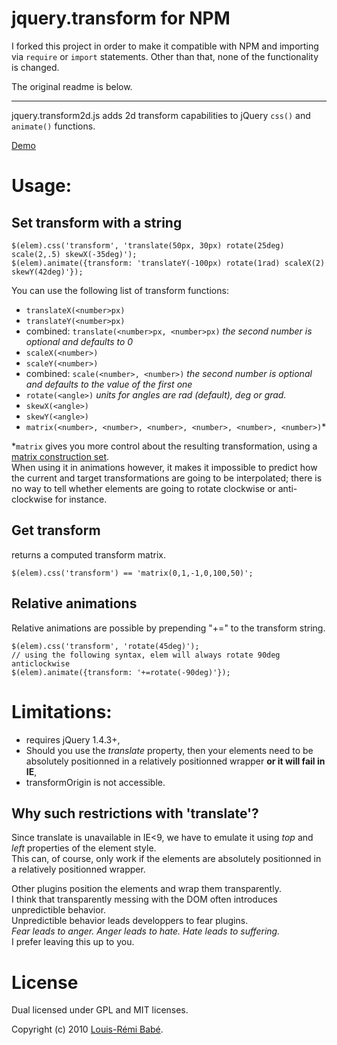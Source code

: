 # jquery.transform for NPM

I forked this project in order to make it compatible with NPM and importing via `require` or `import` statements. Other than that, none of the functionality is changed.

The original readme is below.

---

jquery.transform2d.js adds 2d transform capabilities to jQuery `css()` and `animate()` functions.

[Demo](http://louisremi.github.com/jquery.transform.js/index.html)

Usage:
======

Set transform with a string
---------------------------

    $(elem).css('transform', 'translate(50px, 30px) rotate(25deg) scale(2,.5) skewX(-35deg)');
    $(elem).animate({transform: 'translateY(-100px) rotate(1rad) scaleX(2) skewY(42deg)'});

You can use the following list of transform functions:  
- `translateX(<number>px)`  
- `translateY(<number>px)`  
- combined: `translate(<number>px, <number>px)` *the second number is optional and defaults to 0*  
- `scaleX(<number>)`  
- `scaleY(<number>)`  
- combined: `scale(<number>, <number>)` *the second number is optional and defaults to the value of the first one*  
- `rotate(<angle>)` *units for angles are *rad* (default), *deg* or *grad*.*  
- `skewX(<angle>)`  
- `skewY(<angle>)`  
- `matrix(<number>, <number>, <number>, <number>, <number>, <number>)`*

*`matrix` gives you more control about the resulting transformation, using a [matrix construction set](http://www.useragentman.com/matrix/).  
When using it in animations however, it makes it impossible to predict how the current and target transformations are going to be interpolated; there is no way to tell whether elements are going to rotate clockwise or anti-clockwise for instance.

Get transform
-------------

returns a computed transform matrix.

    $(elem).css('transform') == 'matrix(0,1,-1,0,100,50)';

Relative animations
-------------------

Relative animations are possible by prepending "+=" to the transform string.

    $(elem).css('transform', 'rotate(45deg)');
    // using the following syntax, elem will always rotate 90deg anticlockwise
    $(elem).animate({transform: '+=rotate(-90deg)'});

Limitations:
============

- requires jQuery 1.4.3+,
- Should you use the *translate* property, then your elements need to be absolutely positionned in a relatively positionned wrapper **or it will fail in IE**,
- transformOrigin is not accessible.

Why such restrictions with 'translate'?
---------------------------------------

Since translate is unavailable in IE<9, we have to emulate it using *top* and *left* properties of the element style.  
This can, of course, only work if the elements are absolutely positionned in a relatively positionned wrapper.  

Other plugins position the elements and wrap them transparently.  
I think that transparently messing with the DOM often introduces unpredictible behavior.  
Unpredictible behavior leads developpers to fear plugins.  
*Fear leads to anger. Anger leads to hate. Hate leads to suffering.*  
I prefer leaving this up to you.

License
=======

Dual licensed under GPL and MIT licenses.

Copyright (c) 2010 [Louis-Rémi Babé](http://twitter.com/louis_remi).
